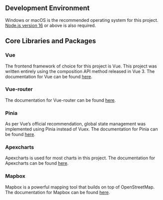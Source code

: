 ## Development Environment
Windows or macOS is the recommended operating system for this project. [Node.js version 16](https://nodejs.org/en) or above is also required.

## Core Libraries and Packages
### Vue
The frontend framework of choice for this project is Vue. This project was written entirely using the composition API method released in Vue 3. The documentation for Vue can be found [here](https://vuejs.org/guide).

### Vue-router
The documentation for Vue-router can be found [here](https://router.vuejs.org/guide/).

### Pinia
As per Vue’s official recommendation, global state management was implemented using Pinia instead of Vuex. The documentation for Pinia can be found [here](https://pinia.vuejs.org/introduction.html).

### Apexcharts
Apexcharts is used for most charts in this project. The documentation for Apexcharts can be found [here](https://apexcharts.com/docs).

### Mapbox
Mapbox is a powerful mapping tool that builds on top of OpenStreetMap. The documentation for Mapbox can be found [here](https://docs.mapbox.com/mapbox-gl-js/).
